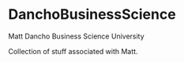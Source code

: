 # DanchoBusinessScience
 Matt Dancho Business Science University

 Collection of stuff associated with Matt.
